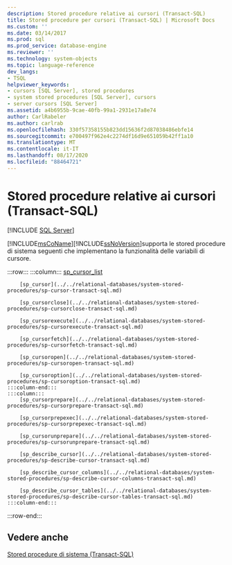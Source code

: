 ```yaml
---
description: Stored procedure relative ai cursori (Transact-SQL)
title: Stored procedure per cursori (Transact-SQL) | Microsoft Docs
ms.custom: ''
ms.date: 03/14/2017
ms.prod: sql
ms.prod_service: database-engine
ms.reviewer: ''
ms.technology: system-objects
ms.topic: language-reference
dev_langs:
- TSQL
helpviewer_keywords:
- cursors [SQL Server], stored procedures
- system stored procedures [SQL Server], cursors
- server cursors [SQL Server]
ms.assetid: a4b6955b-9cae-40fb-99a1-2931e17a8e74
author: CarlRabeler
ms.author: carlrab
ms.openlocfilehash: 330f57358155b823dd15636f2d87038486ebfe14
ms.sourcegitcommit: e700497f962e4c2274df16d9e651059b42ff1a10
ms.translationtype: MT
ms.contentlocale: it-IT
ms.lasthandoff: 08/17/2020
ms.locfileid: "88464721"
---
```

# <a name="cursor-stored-procedures-transact-sql"></a>Stored procedure relative ai cursori (Transact-SQL)
[!INCLUDE [SQL Server](../../includes/applies-to-version/sqlserver.md)]

  [!INCLUDE[msCoName](../../includes/msconame-md.md)][!INCLUDE[ssNoVersion](../../includes/ssnoversion-md.md)]supporta le stored procedure di sistema seguenti che implementano la funzionalità delle variabili di cursore.  

:::row:::
    :::column:::
        [sp_cursor_list](../../relational-databases/system-stored-procedures/sp-cursor-list-transact-sql.md)

        [sp_cursor](../../relational-databases/system-stored-procedures/sp-cursor-transact-sql.md)

        [sp_cursorclose](../../relational-databases/system-stored-procedures/sp-cursorclose-transact-sql.md)

        [sp_cursorexecute](../../relational-databases/system-stored-procedures/sp-cursorexecute-transact-sql.md)

        [sp_cursorfetch](../../relational-databases/system-stored-procedures/sp-cursorfetch-transact-sql.md)

        [sp_cursoropen](../../relational-databases/system-stored-procedures/sp-cursoropen-transact-sql.md)

        [sp_cursoroption](../../relational-databases/system-stored-procedures/sp-cursoroption-transact-sql.md)
    :::column-end:::
    :::column:::
        [sp_cursorprepare](../../relational-databases/system-stored-procedures/sp-cursorprepare-transact-sql.md)

        [sp_cursorprepexec](../../relational-databases/system-stored-procedures/sp-cursorprepexec-transact-sql.md)

        [sp_cursorunprepare](../../relational-databases/system-stored-procedures/sp-cursorunprepare-transact-sql.md)

        [sp_describe_cursor](../../relational-databases/system-stored-procedures/sp-describe-cursor-transact-sql.md)

        [sp_describe_cursor_columns](../../relational-databases/system-stored-procedures/sp-describe-cursor-columns-transact-sql.md)

        [sp_describe_cursor_tables](../../relational-databases/system-stored-procedures/sp-describe-cursor-tables-transact-sql.md)
    :::column-end:::
:::row-end:::

## <a name="see-also"></a>Vedere anche  
 [Stored procedure di sistema &#40;Transact-SQL&#41;](../../relational-databases/system-stored-procedures/system-stored-procedures-transact-sql.md)  
  
  
